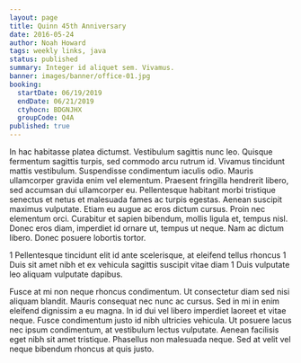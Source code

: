 ```yaml
---
layout: page
title: Quinn 45th Anniversary
date: 2016-05-24
author: Noah Howard
tags: weekly links, java
status: published
summary: Integer id aliquet sem. Vivamus.
banner: images/banner/office-01.jpg
booking:
  startDate: 06/19/2019
  endDate: 06/21/2019
  ctyhocn: BDGNJHX
  groupCode: Q4A
published: true
---
```

In hac habitasse platea dictumst. Vestibulum sagittis nunc leo. Quisque fermentum sagittis turpis, sed commodo arcu rutrum id. Vivamus tincidunt mattis vestibulum. Suspendisse condimentum iaculis odio. Mauris ullamcorper gravida enim vel elementum. Praesent fringilla hendrerit libero, sed accumsan dui ullamcorper eu.
Pellentesque habitant morbi tristique senectus et netus et malesuada fames ac turpis egestas. Aenean suscipit maximus vulputate. Etiam eu augue ac eros dictum cursus. Proin nec elementum orci. Curabitur et sapien bibendum, mollis ligula et, tempus nisl. Donec eros diam, imperdiet id ornare ut, tempus ut neque. Nam ac dictum libero. Donec posuere lobortis tortor.

1 Pellentesque tincidunt elit id ante scelerisque, at eleifend tellus rhoncus
1 Duis sit amet nibh et ex vehicula sagittis suscipit vitae diam
1 Duis vulputate leo aliquam vulputate dapibus.

Fusce at mi non neque rhoncus condimentum. Ut consectetur diam sed nisi aliquam blandit. Mauris consequat nec nunc ac cursus. Sed in mi in enim eleifend dignissim a eu magna. In id dui vel libero imperdiet laoreet et vitae neque. Fusce condimentum justo id nibh ultricies vehicula. Ut posuere lacus nec ipsum condimentum, at vestibulum lectus vulputate. Aenean facilisis eget nibh sit amet tristique. Phasellus non malesuada neque. Sed at velit vel neque bibendum rhoncus at quis justo.
